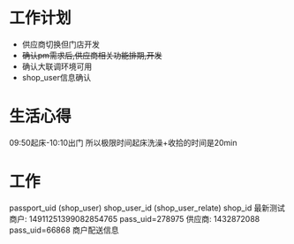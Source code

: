 # 工作计划
* 供应商切换但门店开发
* ~~确认pm需求后,供应商相关功能排期,开发~~
* 确认大联调环境可用
* shop_user信息确认

# 生活心得
09:50起床-10:10出门
所以极限时间起床洗澡+收拾的时间是20min

# 工作
passport_uid (shop_user) shop_user_id (shop_user_relate) shop_id
最新测试商户: 14911251399082854765 pass_uid=278975
供应商: 1432872088 pass_uid=66868
商户配送信息